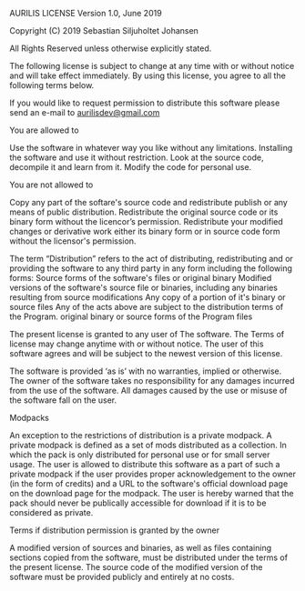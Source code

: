 AURILIS LICENSE
Version 1.0, June 2019

Copyright (C) 2019 Sebastian Siljuholtet Johansen

All Rights Reserved unless otherwise explicitly stated.

The following license is subject to change at any time with or without notice and will take effect immediately. By using this license, you agree to all the following terms below.

If you would like to request permission to distribute this software please send an e-mail to aurilisdev@gmail.com

You are allowed to 

Use the software in whatever way you like without any limitations.
Installing the software and use it without restriction.
Look at the source code, decompile it and learn from it.
Modify the code for personal use.

You are not allowed to

Copy any part of the softare's source code and redistribute publish or any means of public distribution.
Redistribute the original source code or its binary form without the licencor’s permission.
Redistribute your modified changes or derivative work either its binary form or in source code form without the licensor's permission.

The term “Distribution” refers to the act of distributing, redistributing and or providing the software to any third party in any form including the following forms:
Source forms of the software's files or original binary
Modified versions of the software's source file or binaries, including any binaries resulting from source modifications
Any copy of a portion of it's binary or source files
Any of the acts above are subject to the distribution terms of the Program.
original binary or source forms of the Program files

The present license is granted to any user of The software. The Terms of license may change anytime with or without notice. The user of this software agrees and will be subject to the newest version of this license.

The software is provided ‘as is’ with no warranties, implied or otherwise. The owner of the software takes no responsibility for any damages incurred from the use of the software. All damages caused by the use or misuse of the software fall on the user.

Modpacks

An exception to the restrictions of distribution is a private modpack. A private modpack is defined as a set of mods distributed as a collection. In which the pack is only distributed for personal use or for small server usage. The user is allowed to distribute this software as a part of such a private modpack if the user provides proper acknowledgement to the owner (in the form of credits) and a URL to the software's official download page on the download page for the modpack. The user is hereby warned that the pack should never be publically accessible for download if it is to be considered as private.

Terms if distribution permission is granted by the owner

A modified version of sources and binaries, as well as files containing sections copied from the software, must be distributed under the terms of the present license. The source code of the modified version of the software must be provided publicly and entirely at no costs.

